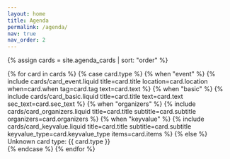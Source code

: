 ```yaml
---
layout: home
title: Agenda
permalink: /agenda/
nav: true
nav_order: 2
---
```


{% assign cards = site.agenda_cards | sort: "order" %}

<section class="card-grid">
  {% for card in cards %}
    {% case card.type %}
      {% when "event" %}
        {% include cards/card_event.liquid
          title=card.title
          location=card.location
          when=card.when
          tag=card.tag
          text=card.text %}
      {% when "basic" %}
        {% include cards/card_basic.liquid
          title=card.title
          text=card.text
          sec_text=card.sec_text %}
      {% when "organizers" %}
        {% include cards/card_organizers.liquid
          title=card.title
          subtitle=card.subtitle
          organizers=card.organizers %}
      {% when "keyvalue" %}
        {% include cards/card_keyvalue.liquid
          title=card.title
          subtitle=card.subtitle
          keyvalue_type=card.keyvalue_type
          items=card.items %}
      {% else %}
        <div class="card">Unknown card type: {{ card.type }}</div>
    {% endcase %}
  {% endfor %}
</section>